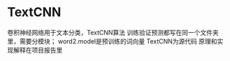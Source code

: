 # TextCNN
卷积神经网络用于文本分类，TextCNN算法
训练验证预测都写在同一个文件夹里，需要分模块；
word2.model是预训练的词向量
TextCNN为源代码
原理和实现解释在项目报告里
